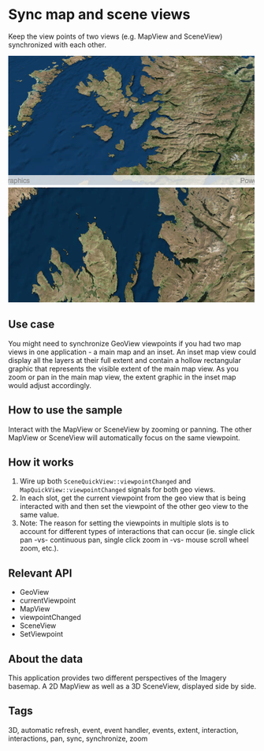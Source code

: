 # Sync map and scene views

Keep the view points of two views (e.g. MapView and SceneView) synchronized with each other.

![](screenshot.png)

## Use case

You might need to synchronize GeoView viewpoints if you had two map views in one application - a main map and an inset. An inset map view could display all the layers at their full extent and contain a hollow rectangular graphic that represents the visible extent of the main map view. As you zoom or pan in the main map view, the extent graphic in the inset map would adjust accordingly.

## How to use the sample

Interact with the MapView or SceneView by zooming or panning. The other MapView or SceneView will automatically focus on the same viewpoint.

## How it works

1. Wire up both `SceneQuickView::viewpointChanged` and `MapQuickView::viewpointChanged` signals for both geo views.
2. In each slot, get the current viewpoint from the geo view that is being interacted with and then set the viewpoint of the other geo view to the same value.
3. Note: The reason for setting the viewpoints in multiple slots is to account for different types of interactions that can occur (ie. single click pan -vs- continuous pan, single click zoom in -vs- mouse scroll wheel zoom, etc.).

## Relevant API

* GeoView
* currentViewpoint
* MapView
* viewpointChanged
* SceneView
* SetViewpoint

## About the data

This application provides two different perspectives of the Imagery basemap. A 2D MapView as well as a 3D SceneView, displayed side by side.

## Tags

3D, automatic refresh, event, event handler, events, extent, interaction, interactions, pan, sync, synchronize, zoom
